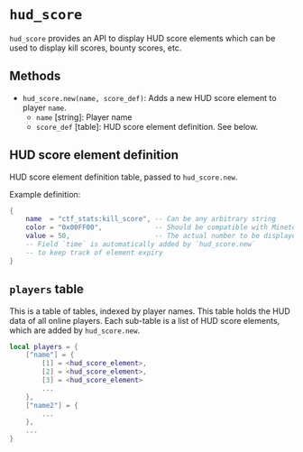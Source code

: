 # `hud_score`

`hud_score` provides an API to display HUD score elements which can be used to
display kill scores, bounty scores, etc.

## Methods

- `hud_score.new(name, score_def)`: Adds a new HUD score element to player `name`.
  - `name` [string]: Player name
  - `score_def` [table]: HUD score element definition. See below.

## HUD score element definition

HUD score element definition table, passed to `hud_score.new`.

Example definition:

```lua
{
    name  = "ctf_stats:kill_score", -- Can be any arbitrary string
    color = "0x00FF00",             -- Should be compatible with Minetest's HUD def
    value = 50,                     -- The actual number to be displayed
    -- Field `time` is automatically added by `hud_score.new`
    -- to keep track of element expiry
}
```

## `players` table

This is a table of tables, indexed by player names. This table holds the HUD
data of all online players. Each sub-table is a list of HUD score elements,
which are added by `hud_score.new`.

```lua
local players = {
    ["name"] = {
        [1] = <hud_score_element>,
        [2] = <hud_score_element>,
        [3] = <hud_score_element>
        ...
    },
    ["name2"] = {
        ...
    },
    ...
}
```
